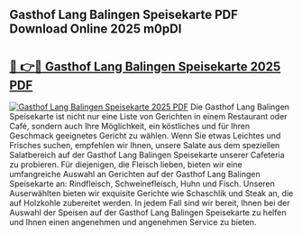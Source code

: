## Gasthof Lang Balingen Speisekarte PDF Download Online 2025 m0pDI

# <h2><a href="http://gc7ukwe.nevu.top/?p=Gasthof+Lang+Balingen+Speisekarte">🔗 👉🔴 Gasthof Lang Balingen Speisekarte 2025 PDF</a></h2>

[![Gasthof Lang Balingen Speisekarte 2025 PDF](https://i.imgur.com/dBaPXMq.png)](http://gc7ukwe.nevu.top/?p=Gasthof+Lang+Balingen+Speisekarte)
Die Gasthof Lang Balingen Speisekarte ist nicht nur eine Liste von Gerichten in einem Restaurant oder Café, sondern auch Ihre Möglichkeit, ein köstliches und für Ihren Geschmack geeignetes Gericht zu wählen. Wenn Sie etwas Leichtes und Frisches suchen, empfehlen wir Ihnen, unsere Salate aus dem speziellen Salatbereich auf der Gasthof Lang Balingen Speisekarte unserer Cafeteria zu probieren. Für diejenigen, die Fleisch lieben, bieten wir eine umfangreiche Auswahl an Gerichten auf der Gasthof Lang Balingen Speisekarte an: Rindfleisch, Schweinefleisch, Huhn und Fisch. Unseren Auserwählten bieten wir exquisite Gerichte wie Schaschlik und Steak an, die auf Holzkohle zubereitet werden. In jedem Fall sind wir bereit, Ihnen bei der Auswahl der Speisen auf der Gasthof Lang Balingen Speisekarte zu helfen und Ihnen einen angenehmen und angenehmen Service zu bieten.
